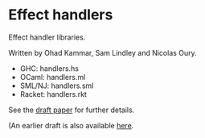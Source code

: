 Effect handlers
===============

Effect handler libraries.

Written by Ohad Kammar, Sam Lindley and Nicolas Oury.

  * GHC:    handlers.hs
  * OCaml:  handlers.ml
  * SML/NJ: handlers.sml
  * Racket: handlers.rkt

See the
[draft paper](http://homepages.inf.ed.ac.uk/slindley/papers/handlers-draft-november2012.pdf)
for further details.

(An earlier draft is also available
[here](http://homepages.inf.ed.ac.uk/slindley/papers/handlers.pdf).
